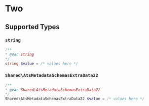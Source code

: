# Two


## Supported Types

### `string`

```php
/**
* @var string
*/
string $value = /* values here */
```

### `Shared\AtsMetadataSchemasExtraData22`

```php
/**
* @var Shared\AtsMetadataSchemasExtraData22
*/
Shared\AtsMetadataSchemasExtraData22 $value = /* values here */
```

